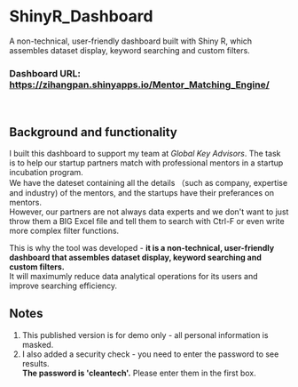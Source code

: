 # ShinyR_Dashboard
A non-technical, user-friendly dashboard built with Shiny R, which assembles dataset display, keyword searching and custom filters.
### **Dashboard URL**: https://zihangpan.shinyapps.io/Mentor_Matching_Engine/

<br>


## Background and functionality
I built this dashboard to support my team at *Global Key Advisors*. The task is to help our startup partners match with professional mentors in a startup incubation program. <br>
We have the dateset containing all the details （such as company, expertise and industry) of the mentors, and the startups have their preferances on mentors. <br> 
However, our partners are not always data experts and we don't want to just throw them a BIG Excel file and tell them to search with Ctrl-F or even write more complex filter functions. <br>

This is why the tool was developed - **it is a non-technical, user-friendly dashboard that assembles dataset display, keyword searching and custom filters.** <br>
It will maximumly reduce data analytical operations for its users and improve searching efficiency.

## Notes
1. This published version is for demo only - all personal information is masked.
2. I also added a security check - you need to enter the password to see results. 
<br> **The password is 'cleantech'.** Please enter them in the first box.



